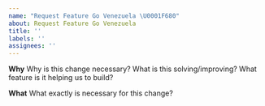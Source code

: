 ```yaml
---
name: "Request Feature Go Venezuela \U0001F680"
about: Request Feature Go Venezuela
title: ''
labels: ''
assignees: ''
---
```


**Why**
Why is this change necessary? What is this solving/improving? What feature is it helping us to build?

**What**
What exactly is necessary for this change?

